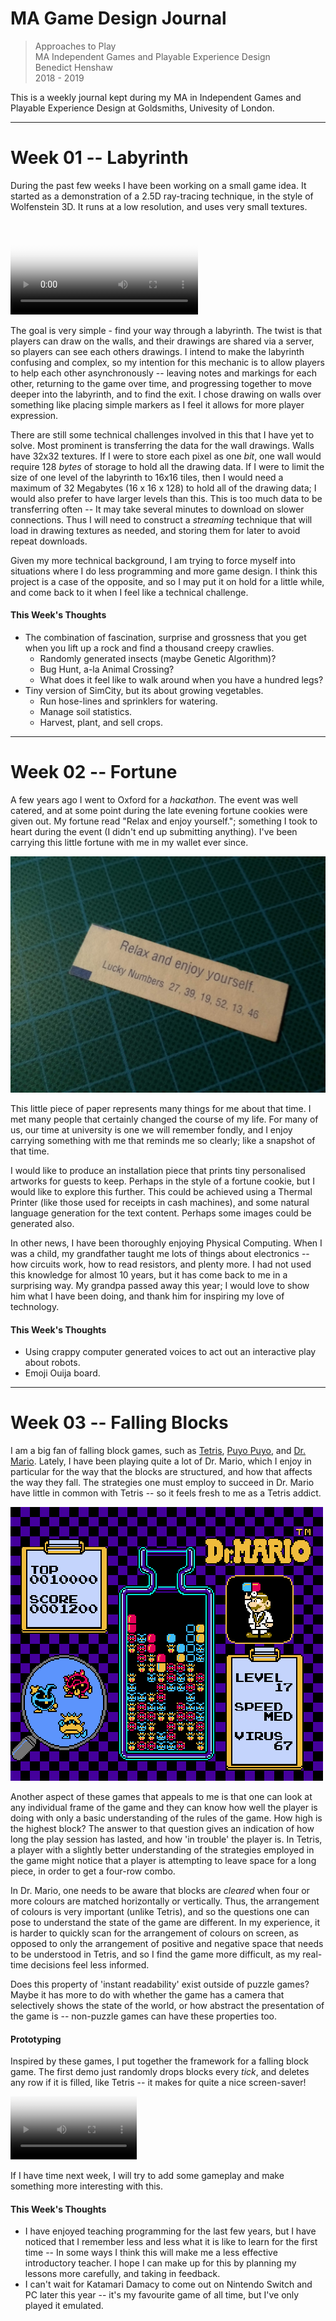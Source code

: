 # MA Game Design Journal
> Approaches to Play\
> MA Independent Games and Playable Experience Design\
> Benedict Henshaw\
> 2018 - 2019

This is a weekly journal kept during my MA in Independent Games and Playable Experience Design at Goldsmiths, Univesity of London.

---

# Week 01 -- Labyrinth
During the past few weeks I have been working on a small game idea. It started as a demonstration of a 2.5D ray-tracing technique, in the style of Wolfenstein 3D. It runs at a low resolution, and uses very small textures.

<video src="files/labyrinth_demo.mp4" poster="files/labyrinth_demo_snap.jpg" controls loop>
    A short video of the ray-tracing demo.
    Unfortunately, your browser does not support the video tag.
</video>

The goal is very simple - find your way through a labyrinth. The twist is that players can draw on the walls, and their drawings are shared via a server, so players can see each others drawings. I intend to make the labyrinth confusing and complex, so my intention for this mechanic is to allow players to help each other asynchronously -- leaving notes and markings for each other, returning to the game over time, and progressing together to move deeper into the labyrinth, and to find the exit. I chose drawing on walls over something like placing simple markers as I feel it allows for more player expression.

There are still some technical challenges involved in this that I have yet to solve. Most prominent is transferring the data for the wall drawings. Walls have 32x32 textures. If I were to store each pixel as one *bit*, one wall would require 128 *bytes* of storage to hold all the drawing data. If I were to limit the size of one level of the labyrinth to 16x16 tiles, then I would need a maximum of 32 Megabytes (16 x 16 x 128) to hold all of the drawing data; I would also prefer to have larger levels than this. This is too much data to be transferring often -- It may take several minutes to download on slower connections. Thus I will need to construct a *streaming* technique that will load in drawing textures as needed, and storing them for later to avoid repeat downloads.

Given my more technical background, I am trying to force myself into situations where I do less programming and more game design. I think this project is a case of the opposite, and so I may put it on hold for a little while, and come back to it when I feel like a technical challenge.

#### This Week's Thoughts
+ The combination of fascination, surprise and grossness that you get when you lift up a rock and find a thousand creepy crawlies.
    - Randomly generated insects (maybe Genetic Algorithm)?
    - Bug Hunt, a-la Animal Crossing?
    - What does it feel like to walk around when you have a hundred legs?
+ Tiny version of SimCity, but its about growing vegetables.
    - Run hose-lines and sprinklers for watering.
    - Manage soil statistics.
    - Harvest, plant, and sell crops.

---

# Week 02 -- Fortune
A few years ago I went to Oxford for a *hackathon*. The event was well catered, and at some point during the late evening fortune cookies were given out. My fortune read "Relax and enjoy yourself."; something I took to heart during the event (I didn't end up submitting anything). I've been carrying this little fortune with me in my wallet ever since.

![Photo of my fortune.](files/relax_fortune.jpg)

This little piece of paper represents many things for me about that time. I met many people that certainly changed the course of my life. For many of us, our time at university is one we will remember fondly, and I enjoy carrying something with me that reminds me so clearly; like a snapshot of that time.

I would like to produce an installation piece that prints tiny personalised artworks for guests to keep. Perhaps in the style of a fortune cookie, but I would like to explore this further. This could be achieved using a Thermal Printer (like those used for receipts in cash machines), and some natural language generation for the text content. Perhaps some images could be generated also.

In other news, I have been thoroughly enjoying Physical Computing. When I was a child, my grandfather taught me lots of things about electronics -- how circuits work, how to read resistors, and plenty more. I had not used this knowledge for almost 10 years, but it has come back to me in a surprising way. My grandpa passed away this year; I would love to show him what I have been doing, and thank him for inspiring my love of technology.

#### This Week's Thoughts
+ Using crappy computer generated voices to act out an interactive play about robots.
+ Emoji Ouija board.

---

# Week 03 -- Falling Blocks
I am a big fan of falling block games, such as [Tetris](https://en.wikipedia.org/wiki/Tetris), [Puyo Puyo](https://en.wikipedia.org/wiki/Puyo_Puyo), and [Dr. Mario](https://en.wikipedia.org/wiki/Dr._Mario). Lately, I have been playing quite a lot of Dr. Mario, which I enjoy in particular for the way that the blocks are structured, and how that affects the way they fall. The strategies one must employ to succeed in Dr. Mario have little in common with Tetris -- so it feels fresh to me as a Tetris addict.

![Dr. Mario for NES (1990)](files/dr_mario.gif)

Another aspect of these games that appeals to me is that one can look at any individual frame of the game and they can know how well the player is doing with only a basic understanding of the rules of the game. How high is the highest block? The answer to that question gives an indication of how long the play session has lasted, and how 'in trouble' the player is. In Tetris, a player with a slightly better understanding of the strategies employed in the game might notice that a player is attempting to leave space for a long piece, in order to get a four-row combo.

In Dr. Mario, one needs to be aware that blocks are *cleared* when four or more colours are matched horizontally or vertically. Thus, the arrangement of colours is very important (unlike Tetris), and so the questions one can pose to understand the state of the game are different. In my experience, it is harder to quickly scan for the arrangement of colours on screen, as opposed to only the arrangement of positive and negative space that needs to be understood in Tetris, and so I find the game more difficult, as my real-time decisions feel less informed.

Does this property of 'instant readability' exist outside of puzzle games? Maybe it has more to do with whether the game has a camera that selectively shows the state of the world, or how abstract the presentation of the game is -- non-puzzle games can have these properties too.

#### Prototyping

Inspired by these games, I put together the framework for a falling block game. The first demo just randomly drops blocks every *tick*, and deletes any row if it is filled, like Tetris -- it makes for quite a nice screen-saver!

<video src="files/falling_blocks.mp4" poster="files/falling_blocks_snap.jpg" width="40%" controls loop>
    The first demo of the falling block game.
    Unfortunately, your browser does not support the video tag.
</video>

If I have time next week, I will try to add some gameplay and make something more interesting with this.

#### This Week's Thoughts
+ I have enjoyed teaching programming for the last few years, but I have noticed that I remember less and less what it is like to learn for the first time -- In some ways I think this will make me a less effective introductory teacher. I hope I can make up for this by planning my lessons more carefully, and taking in feedback.
+ I can't wait for Katamari Damacy to come out on Nintendo Switch and PC later this year -- it's my favourite game of all time, but I've only played it emulated.
